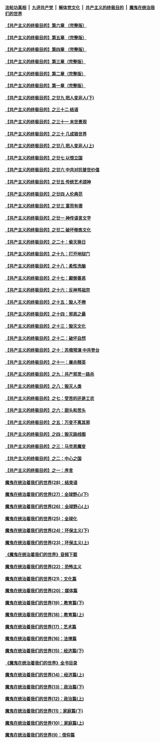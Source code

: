 ####  [法轮功真相](../../../../basic/blob/master/README.md?t=06081302) &nbsp;|&nbsp; [九评共产党](../../../../9ping.md/blob/master/README.md?t=06081302) &nbsp;|&nbsp; [解体党文化](../../../../jtdwh.md/blob/master/README.md?t=06081302)  &nbsp;|&nbsp; [共产主义的终极目的](../../../../gczydzjmd.md/blob/master/README.md?t=06081302) &nbsp;|&nbsp; [魔鬼在统治我们的世界](../../../../mgztzwmdsj.md/blob/master/README.md?t=06081302) 

#### [【共产主义的终极目的】第六章 （完整版）](../pages/nsc422/n11428913.md?t=06081302) 

#### [【共产主义的终极目的】第五章 （完整版）](../pages/nsc422/n11428912.md?t=06081302) 

#### [【共产主义的终极目的】第四章 （完整版）](../pages/nsc422/n11428907.md?t=06081302) 

#### [【共产主义的终极目的】第三章（完整版）](../pages/nsc422/n11428848.md?t=06081302) 

#### [【共产主义的终极目的】第二章（完整版）](../pages/nsc422/n11428831.md?t=06081302) 

#### [【共产主义的终极目的】第一章（完整版）](../pages/nsc422/n11417651.md?t=06081302) 

#### [【共产主义的终极目的】之廿九 把人变非人(下)](../pages/nsc422/n11344140.md?t=06081302) 

#### [【共产主义的终极目的】之三十二 结语](../pages/nsc422/n11360535.md?t=06081302) 

#### [【共产主义的终极目的】之三十一 末世景观](../pages/nsc422/n11351129.md?t=06081302) 

#### [【共产主义的终极目的】之三十 几成狼世界](../pages/nsc422/n11348280.md?t=06081302) 

#### [【共产主义的终极目的】之廿八 把人变非人(上)](../pages/nsc422/n11340492.md?t=06081302) 

#### [【共产主义的终极目的】之廿七 以恨立国](../pages/nsc422/n11336944.md?t=06081302) 

#### [【共产主义的终极目的】之廿六 中共对抗普世价值](../pages/nsc422/n11324785.md?t=06081302) 

#### [【共产主义的终极目的】之廿五 传统艺术颂神](../pages/nsc422/n11296396.md?t=06081302) 

#### [【共产主义的终极目的】之廿四 人伦典范](../pages/nsc422/n11296397.md?t=06081302) 

#### [【共产主义的终极目的】之廿三 富而有德](../pages/nsc422/n11283598.md?t=06081302) 

#### [【共产主义的终极目的】之廿一 神传语言文字](../pages/nsc422/n11263265.md?t=06081302) 

#### [【共产主义的终极目的】之廿二 破坏修炼文化](../pages/nsc422/n11245728.md?t=06081302) 

#### [【共产主义的终极目的】之二十：偷天换日](../pages/nsc422/n11238846.md?t=06081302) 

#### [【共产主义的终极目的】之十九：打开地狱门](../pages/nsc422/n11206376.md?t=06081302) 

#### [【共产主义的终极目的】之十八：柔性洗脑](../pages/nsc422/n11199994.md?t=06081302) 

#### [【共产主义的终极目的】之十七：颠倒善恶](../pages/nsc422/n11179782.md?t=06081302) 

#### [【共产主义的终极目的】之十六：反神骂祖宗](../pages/nsc422/n11166798.md?t=06081302) 

#### [【共产主义的终极目的】之十五：毁人不倦](../pages/nsc422/n11166792.md?t=06081302) 

#### [【共产主义的终极目的】之十四：邪恶之最](../pages/nsc422/n11150249.md?t=06081302) 

#### [【共产主义的终极目的】之十三：毁灭文化](../pages/nsc422/n11135227.md?t=06081302) 

#### [【共产主义的终极目的】之十二：破坏自然](../pages/nsc422/n11135214.md?t=06081302) 

#### [【共产主义的终极目的】之十：苏俄预演 中共登台](../pages/nsc422/n11118424.md?t=06081302) 

#### [【共产主义的终极目的】之十一：屠杀精英](../pages/nsc422/n11118442.md?t=06081302) 

#### [【共产主义的终极目的】之九：共产邪灵一路杀](../pages/nsc422/n11114139.md?t=06081302) 

#### [【共产主义的终极目的】之八：毁灭人类](../pages/nsc422/n11108503.md?t=06081302) 

#### [【共产主义的终极目的】之七：受苦的还是工农](../pages/nsc422/n11101809.md?t=06081302) 

#### [【共产主义的终极目的】之六：甜头和苦头](../pages/nsc422/n11096971.md?t=06081302) 

#### [【共产主义的终极目的】之五：万变不离其邪](../pages/nsc422/n11091285.md?t=06081302) 

#### [【共产主义的终极目的】之四：毁灭路线图](../pages/nsc422/n11086284.md?t=06081302) 

#### [【共产主义的终极目的】之三：马克思魔变](../pages/nsc422/n11061941.md?t=06081302) 

#### [【共产主义的终极目的】之二：中心之国](../pages/nsc422/n11047728.md?t=06081302) 

#### [【共产主义的终极目的】之一：序言](../pages/nsc422/n11086077.md?t=06081302) 

#### [魔鬼在统治着我们的世界(28)：结束语](../pages/nsc422/n10936246.md?t=06081302) 

#### [魔鬼在统治着我们的世界(27)：全球野心(下)](../pages/nsc422/n10928319.md?t=06081302) 

#### [魔鬼在统治着我们的世界(26)：全球野心(上)](../pages/nsc422/n10900318.md?t=06081302) 

#### [魔鬼在统治着我们的世界(25)：全球化](../pages/nsc422/n10788205.md?t=06081302) 

#### [魔鬼在统治着我们的世界(24)：环保主义(下)](../pages/nsc422/n10695307.md?t=06081302) 

#### [魔鬼在统治着我们的世界(23)：环保主义(上)](../pages/nsc422/n10688613.md?t=06081302) 

#### [《魔鬼在统治着我们的世界》音频下载](../pages/nsc422/n10635553.md?t=06081302) 

#### [魔鬼在统治着我们的世界(22)：恐怖主义](../pages/nsc422/n10614727.md?t=06081302) 

#### [魔鬼在统治着我们的世界(21)：文化篇](../pages/nsc422/n10597706.md?t=06081302) 

#### [魔鬼在统治着我们的世界(20)：媒体篇](../pages/nsc422/n10586579.md?t=06081302) 

#### [魔鬼在统治着我们的世界(19)：教育篇(下)](../pages/nsc422/n10564808.md?t=06081302) 

#### [魔鬼在统治着我们的世界(18)：教育篇(上)](../pages/nsc422/n10526970.md?t=06081302) 

#### [魔鬼在统治着我们的世界(17)：艺术篇](../pages/nsc422/n10499093.md?t=06081302) 

#### [魔鬼在统治着我们的世界(16)：法律篇](../pages/nsc422/n10485969.md?t=06081302) 

#### [魔鬼在统治着我们的世界(15)：经济篇(下)](../pages/nsc422/n10469975.md?t=06081302) 

#### [《魔鬼在统治着我们的世界》全书目录](../pages/nsc422/n10464261.md?t=06081302) 

#### [魔鬼在统治着我们的世界(14)：经济篇(上)](../pages/nsc422/n10457370.md?t=06081302) 

#### [魔鬼在统治着我们的世界(13)：政治篇(下)](../pages/nsc422/n10448270.md?t=06081302) 

#### [魔鬼在统治着我们的世界(12)：政治篇(上)](../pages/nsc422/n10444576.md?t=06081302) 

#### [魔鬼在统治着我们的世界(11)：家庭篇(下)](../pages/nsc422/n10440961.md?t=06081302) 

#### [魔鬼在统治着我们的世界(10)：家庭篇(上)](../pages/nsc422/n10435448.md?t=06081302) 

#### [魔鬼在统治着我们的世界(9)：信仰篇](../pages/nsc422/n10432159.md?t=06081302) 

